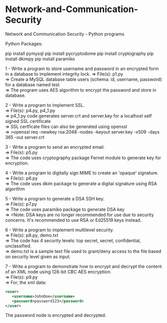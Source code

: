 # Network-and-Communication-Security
Network and Communication Security - Python programs


Python Packages:

pip install pymysql
pip install pycryptodome
pip install cryptography
pip install dkimpy
pip install paramiko

1 - Write a program to store username and password in an encrypted form in a database to implement integrity lock.
=> File(s): p1.py   
=> Create a MySQL database table users (schema: id, username, password) for a database named test     
=> The program uses AES algorithm to encrypt the password and store in database.   
   
2 - Write a program to implement SSL.   
=> File(s): p4.py, p4_1.py   
=> p4_1.py code generates server.crt and server.key for a localhost self signed SSL certificate   
=> SSL certficate files can also be generated using openssl    
=> >openssl req -newkey rsa:2048 -nodes -keyout server.key -x509 -days 365 -out server.crt   
   
3 - Write a program to send an encrypted email.   
=> File(s): p5.py   
=> The code uses cryptography package Fernet module to generate key for encryption.   
   
4 - Write a program to digitally sign MIME to create an 'opaque' signature.   
=> File(s): p6.py   
=> The code uses dkim package to generate a digital signature using RSA algorithm   
   
5 - Write a program to generate a DSA SSH key.   
=> File(s): p7.py   
=> The code uses paramiko package to generate DSA key   
=> >Note: DSA keys are no longer recommended for use due to security concerns. It's recommended to use RSA or Ed25519 keys instead.   
   
6 - Write a program to implement multilevel security.   
=> File(s): p8.py, demo.txt   
=> The code has 4 security levels: top secret, secret, confidential, unclassified.   
=> demo.txt is a sample text file used to grant/deny access to the file based on security level given as input.   
   
7 - Write a program to demonstrate how to encrypt and decrypt the content of an XML node using 128-bit CBC AES encryption.   
=> File(s): p9.py   
=> For, the xml data:   
   ```xml
   <user>  
      <username>JohnDoe</username>  
      <password>password123</password>  
   </user>
   ```
   
The password node is encrypted and decrypted.
